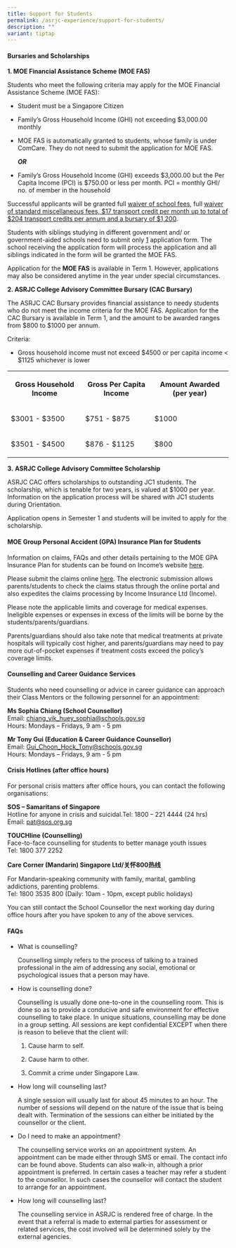 ```yaml
---
title: Support for Students
permalink: /asrjc-experience/support-for-students/
description: ""
variant: tiptap
---
```

<h4><strong>Bursaries and Scholarships</strong></h4>
<p><strong>1. MOE Financial Assistance Scheme (MOE FAS)</strong>
</p>
<p>Students who meet the following criteria may apply for the MOE Financial
Assistance Scheme (MOE FAS):</p>
<ul>
<li>
<p>Student must be a Singapore Citizen</p>
</li>
<li>
<p>Family’s Gross Household Income (GHI) not exceeding $3,000.00 monthly</p>
</li>
<li>
<p>MOE FAS is automatically granted to students, whose family is under ComCare.
They do not need to submit the application for MOE FAS.</p>
<p><strong><em>OR</em></strong>
</p>
</li>
<li>
<p>Family’s Gross Household Income (GHI) exceeds $3,000.00 but the Per Capita
Income (PCI) is $750.00 or less per month. PCI = monthly GHI/ no. of member
in the household</p>
</li>
</ul>
<p>Successful applicants will be granted full <u>waiver of school fees</u>,
full <u>waiver of standard miscellaneous fees, $17 transport credit per month up to total of $204 transport credits per annum and a bursary of $1,200</u>.</p>
<p>Students with siblings studying in different government and/ or government-aided
schools need to submit only <u>1</u> application form. The school receiving
the application form will process the application and all siblings indicated
in the form will be granted the MOE FAS.</p>
<p>Application for the <strong>MOE FAS</strong> is available in Term 1. However,
applications may also be considered anytime in the year under special circumstances.</p>
<p><strong>2. ASRJC College Advisory Committee Bursary (CAC Bursary)</strong>
</p>
<p>The ASRJC CAC Bursary provides financial assistance to needy students
who do not meet the income criteria for the MOE FAS. Application for the
CAC Bursary is available in Term 1, and the amount to be awarded ranges
from $800 to $1000 per annum.</p>
<p>Criteria:</p>
<ul data-tight="true" class="tight">
<li>
<p>Gross household income must not exceed $4500 or per capita income &lt;
$1125 whichever is lower</p>
</li>
</ul>
<table style="minWidth: 75px">
<colgroup>
<col>
<col>
<col>
</colgroup>
<tbody>
<tr>
<th rowspan="1" colspan="1">
<p><strong>Gross Household Income</strong>
</p>
</th>
<th rowspan="1" colspan="1">
<p><strong>Gross Per Capita Income</strong>
</p>
</th>
<th rowspan="1" colspan="1">
<p><strong>Amount Awarded (per year)</strong>
</p>
</th>
</tr>
<tr>
<td rowspan="1" colspan="1">
<p>$3001 - $3500</p>
</td>
<td rowspan="1" colspan="1">
<p>$751 - $875</p>
</td>
<td rowspan="1" colspan="1">
<p>$1000</p>
</td>
</tr>
<tr>
<td rowspan="1" colspan="1">
<p>$3501 - $4500</p>
</td>
<td rowspan="1" colspan="1">
<p>$876 - $1125</p>
</td>
<td rowspan="1" colspan="1">
<p>$800</p>
</td>
</tr>
</tbody>
</table>
<p><strong>3.</strong>&nbsp;<strong>ASRJC College Advisory Committee Scholarship</strong>
</p>
<p>ASRJC CAC offers scholarships to outstanding JC1 students. The scholarship,
which is tenable for two years, is valued at $1000 per year. Information
on the application process will be shared with JC1 students during Orientation.</p>
<p>Application opens in Semester 1 and students will be invited to apply
for the scholarship.</p>
<h4><strong>MOE Group Personal Accident (GPA) Insurance Plan for Students</strong></h4>
<p>Information on claims, FAQs and other details pertaining to the MOE GPA
Insurance Plan for students can be found on Income’s website <a href="https://www.income.com.sg/studentgpa" rel="noopener nofollow" target="_blank">here</a>.</p>
<p>Please submit the claims online <a href="https://studentgpa.incomegroupins.com.sg" rel="noopener nofollow" target="_blank">here</a>. The electronic
submission allows parents/students to check the claims status through the
online portal and also expedites the claims processing by Income Insurance
Ltd (Income).</p>
<p>Please note the applicable limits and coverage for medical expenses. Ineligible
expenses or expenses in excess of the limits will be borne by the students/parents/guardians.</p>
<p>Parents/guardians should also take note that medical treatments at private
hospitals will typically cost higher, and parents/guardians may need to
pay more out-of-pocket expenses if treatment costs exceed the policy’s
coverage limits.</p>
<h4><strong>Counselling and Career Guidance Services</strong></h4>
<p>Students who need counselling or advice in career guidance can approach
their Class Mentors or the following personnel for an appointment:</p>
<p><strong>Ms Sophia Chiang (School Counsellor)</strong>
<br>Email: <a href="mailto:chiang_yik_huey_sophia@schools.gov.sg" rel="noopener noreferrer nofollow" target="_blank">chiang_yik_huey_sophia@schools.gov.sg</a>
<br>Hours: Mondays – Fridays, 9 am - 5 pm</p>
<p><strong>Mr Tony Gui (Education &amp; Career Guidance Counsellor)</strong>
<br>Email: <a href="mailto:Gui_Choon_Hock_Tony@schools.gov.sg" rel="noopener noreferrer nofollow" target="_blank">Gui_Choon_Hock_Tony@schools.gov.sg</a>
<br>Hours: Mondays – Fridays, 9 am - 5 pm</p>
<h4><strong>Crisis Hotlines</strong>&nbsp;(after office hours)</h4>
<p>For personal crisis matters after office hours, you can contact the following
organisations:</p>
<p><strong>SOS – Samaritans of Singapore</strong>
<br>Hotline for anyone in crisis and suicidal.Tel: 1800 – 221 4444 (24 hrs)
<br>Email:&nbsp;<a href="mailto:pat@sos.org.sg" rel="noopener noreferrer nofollow" target="_blank">pat@sos.org.sg</a>
</p>
<p><strong>TOUCHline (Counselling)</strong>
<br>Face-to-face counselling for students to better manage youth issues
<br>Tel: 1800 377 2252</p>
<p><strong>Care Corner (Mandarin) Singapore Ltd/关怀800热线</strong>
</p>
<p>For Mandarin-speaking community with family, marital, gambling addictions,
parenting problems.
<br>Tel: 1800 3535 800 (Daily: 10am - 10pm, except public holidays)</p>
<p>You can still contact the School Counsellor the next working day during
office hours after you have spoken to any of the above services.</p>
<h4>FAQs</h4>
<ul>
<li>
<p>What is counselling?</p>
<p>Counselling simply refers to the process of talking to a trained professional
in the aim of addressing any social, emotional or psychological issues
that a person may have.</p>
</li>
<li>
<p>How is counselling done?</p>
<p>Counselling is usually done one-to-one in the counselling room. This is
done so as to provide a conducive and safe environment for effective counselling
to take place. In unique situations, counselling may be done in a group
setting. All sessions are kept confidential EXCEPT when there is reason
to believe that the client will:</p>
<ol data-tight="true" class="tight">
<li>
<p>Cause harm to self.</p>
</li>
<li>
<p>Cause harm to other.</p>
</li>
<li>
<p>Commit a crime under Singapore Law.</p>
</li>
</ol>
</li>
<li>
<p>How long will counselling last?</p>
<p>A single session will usually last for about 45 minutes to an hour. The
number of sessions will depend on the nature of the issue that is being
dealt with. Termination of the sessions can either be initiated by the
counsellor or the client.</p>
</li>
<li>
<p>Do I need to make an appointment?</p>
<p>The counselling service works on an appointment system. An appointment
can be made either through SMS or email. The contact info can be found
above. Students can also walk-in, although a prior appointment is preferred.
In certain cases a teacher may refer a student to the counsellor. In such
cases the counsellor will contact the student to arrange for an appointment.</p>
</li>
<li>
<p>How long will counselling last?</p>
<p>The counselling service in ASRJC is rendered free of charge. In the event
that a referral is made to external parties for assessment or related services,
the cost involved will be determined solely by the external agencies.</p>
</li>
</ul>
<p></p>